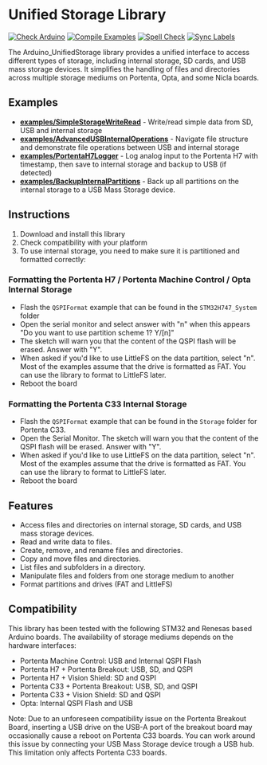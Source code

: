 # Unified Storage Library

[![Check Arduino](https://github.com/arduino-libraries/Arduino_UnifiedStorage/actions/workflows/check-arduino.yml/badge.svg)](https://github.com/arduino-libraries/Arduino_UnifiedStorage/actions/workflows/check-arduino.yml) [![Compile Examples](https://github.com/arduino-libraries/Arduino_UnifiedStorage/actions/workflows/compile-examples.yml/badge.svg)](https://github.com/arduino-libraries/Arduino_UnifiedStorage/actions/workflows/compile-examples.yml) [![Spell Check](https://github.com/arduino-libraries/Arduino_UnifiedStorage/actions/workflows/spell-check.yml/badge.svg)](https://github.com/arduino-libraries/Arduino_UnifiedStorage/actions/workflows/spell-check.yml) [![Sync Labels](https://github.com/arduino-libraries/Arduino_UnifiedStorage/actions/workflows/sync-labels.yml/badge.svg)](https://github.com/arduino-libraries/Arduino_UnifiedStorage/actions/workflows/sync-labels.yml)

The Arduino_UnifiedStorage library provides a unified interface to access different types of storage, including internal storage, SD cards, and USB mass storage devices. It simplifies the handling of files and directories across multiple storage mediums on Portenta, Opta, and some Nicla boards.


## Examples
* [**examples/SimpleStorageWriteRead**](https://github.com/arduino-libraries/Arduino_UnifiedStorage/blob/main/examples/SimpleStorageWriteRead/SimpleStorageWriteRead.ino) - Write/read simple data from SD, USB and internal storage
* [**examples/AdvancedUSBInternalOperations**](https://github.com/arduino-libraries/Arduino_UnifiedStorage/blob/main/examples/AdvancedUSBInternalOperations/AdvancedUSBInternalOperations.ino) - Navigate file structure and demonstrate file operations between USB and internal storage
* [**examples/PortentaH7Logger**](https://github.com/arduino-libraries/Arduino_UnifiedStorage/blob/main/examples/PortentaH7Logger/PortentaH7Logger.ino) - Log analog input to the Portenta H7  with timestamp, then save to internal storage and backup to USB (if detected) 
* [**examples/BackupInternalPartitions**](https://github.com/arduino-libraries/Arduino_UnifiedStorage/blob/main/examples/BackupInternalPartitions/BackupInternalPartitions.ino) - Back up all partitions on the internal storage to a USB Mass Storage device.

## Instructions
1. Download and install this library 
2. Check compatibility with your platform
3. To use internal storage, you need to make sure it is partitioned and formatted correctly:

### Formatting the Portenta H7 / Portenta Machine Control / Opta Internal Storage
* Flash the `QSPIFormat` example that can be found in the `STM32H747_System` folder
* Open the serial monitor and select answer with "n" when this appears "Do you want to use partition scheme 1? Y/[n]"
* The sketch will warn you that the content of the QSPI flash will be erased. Answer with "Y".
* When asked if you'd like to use LittleFS on the data partition, select "n". Most of the examples assume that the drive is formatted as FAT. You can use the library to format to LittleFS later. 
* Reboot the board
 
### Formatting the Portenta C33 Internal Storage
*  Flash the `QSPIFormat` example that can be found in the `Storage` folder for Portenta C33.
*  Open the Serial Monitor. The sketch will warn you that the content of the QSPI flash will be erased. Answer with "Y".
*  When asked if you'd like to use LittleFS on the data partition, select "n". Most of the examples assume that the drive is formatted as FAT. You can use the library to format to LittleFS later. 
*  Reboot the board

## Features
* Access files and directories on internal storage, SD cards, and USB mass storage devices.
* Read and write data to files.
* Create, remove, and rename files and directories.
* Copy and move files and directories.
* List files and subfolders in a directory.
* Manipulate files and folders from one storage medium to another
* Format partitions and drives (FAT and LittleFS)

## Compatibility
This library has been tested with the following STM32 and Renesas based Arduino boards. The availability of storage mediums depends on the hardware interfaces:
* Portenta Machine Control: USB and Internal QSPI Flash
* Portenta H7 + Portenta Breakout: USB, SD, and QSPI
* Portenta H7 + Vision Shield: SD and QSPI
* Portenta C33 + Portenta Breakout: USB, SD, and QSPI
* Portenta C33 + Vision Shield: SD and QSPI
* Opta: Internal QSPI Flash and USB


Note: Due to an unforeseen compatibility issue on the Portenta Breakout Board, inserting a USB drive on the USB-A port of the breakout board may occasionally cause a reboot on Portenta C33 boards. You can work around this issue by connecting your USB Mass Storage device trough a USB hub. This limitation only affects Portenta C33 boards.